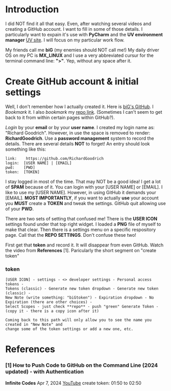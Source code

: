 # Introduction
I did NOT find it all that easy.  Even, after watching several videos and creating a GitHub account.  I want to fill in some of those details.  I particularly want to expain it's use with **PyCharm** and the **UV environment manager** [UV site](https://docs.astral.sh/uv/pip/environments/).    I will focus on my particular work flow.

My friends call me **biG**  (my enemies should NOT call me!) My daily driver OS on my PC is **MX_LINUX** and I use a very abbreviated cursur for the terminal command line: **">"**.  Yep, without any space after it.

# Create GitHub account & initial settings
Well, I don't remember how I actually created it. Here is [biG's GitHub](https://github.com/RichardGoodrich/).  I *Bookmark* it. I also *bookmark* my [repo link](https://github.com/RichardGoodrich?tab=repositories).  (Sometimes I can't seem to get back to it from within certain pages within GitHub?).

*Login* by your **email** or by your **user name**.  I created my login name as: "Richard Goodrich".  However, in use the space is removed to render:  **RichardGoodrich**.  Use a **password management** system to record the details. There are several details **NOT** to forget!  An entry should look something like this:

```
link:    https://github.com/RichardGoodrich
login:  [USER NAME] | [EMAIL]
pwd:    [PWD]
token:  [TOKEN]
```
I stay logged in most of the time.  That may NOT be a good idea!  I get a lot of **SPAM** because of it.  You can login with your [USER NAME] or [EMAIL].  I like to use my [USER NAME].  However, in using GitHub it demands your [EMAIL].  **MOST IMPORTANTLY**, if you want to actually **use** your account you **MUST** create a **TOKEN** and tweak the settings.  GitHub quit allowing use of your **PWD**.

There are two sets of setting that confused me!  There is the **USER ICON** settings found under that top right widget.  I loaded a **PNG** file of myself to make that clear.  Then there is a settings menu on a specific respository page.  Call that the **REPO SETTINGS**. Don't confuse these two!

First get that **token** and record it.  It will disappear from even GitHub.  Watch the video from **References** [1].  Paricularly the short segment on "create token"
### token
```
[USER ICON] - settings - <> developer settings - Personal access tokens -
Tokens (classic) - Generate new token dropdown - Generate new token (classic) -
New Note (write something: "biGtoken") - Expiration dropdown - No Expiration (there are other choices) -
Select Scopes - just check **repo** - push "green" Generate Token -
(copy it - there is a copy icon after it)

Coming back to this path will only allow you to see the name you created in "New Note" and
change some of the token settings or add a new one, etc.
```


# References
### [1]  How to Push Code to GitHub on the Command Line (2024 updated) - with Authentication
**Infinite Codes** Apr 7, 2024 [YouTube](https://youtu.be/G7vMhsTUzWI)
create token: 01:50 to 02:50


